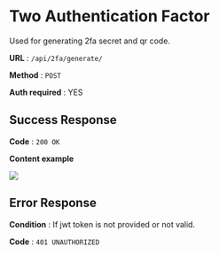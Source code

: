 # Two Authentication Factor

Used for generating 2fa secret and qr code.

**URL** : `/api/2fa/generate/`

**Method** : `POST`

**Auth required** : YES

## Success Response

**Code** : `200 OK`

**Content example**

![](https://i.stack.imgur.com/UmS6X.png)

## Error Response

**Condition** : If jwt token is not provided or not valid.

**Code** : `401 UNAUTHORIZED`
